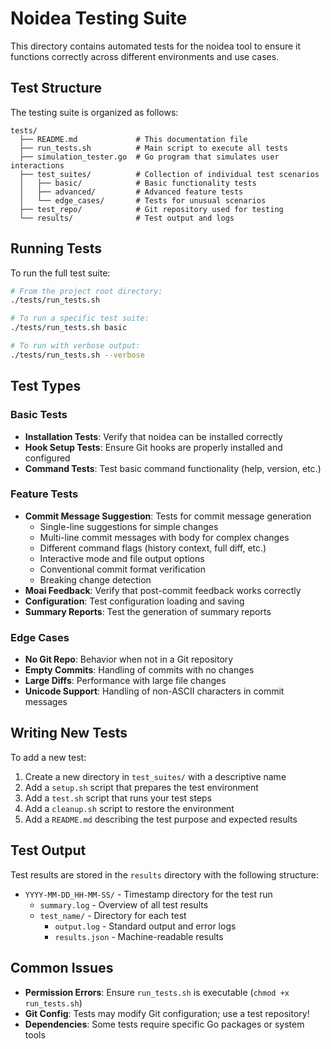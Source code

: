 # Noidea Testing Suite

This directory contains automated tests for the noidea tool to ensure it functions correctly across different environments and use cases.

## Test Structure

The testing suite is organized as follows:

```
tests/
  ├── README.md             # This documentation file
  ├── run_tests.sh          # Main script to execute all tests
  ├── simulation_tester.go  # Go program that simulates user interactions
  ├── test_suites/          # Collection of individual test scenarios
  │   ├── basic/            # Basic functionality tests
  │   ├── advanced/         # Advanced feature tests
  │   └── edge_cases/       # Tests for unusual scenarios
  ├── test_repo/            # Git repository used for testing
  └── results/              # Test output and logs
```

## Running Tests

To run the full test suite:

```bash
# From the project root directory:
./tests/run_tests.sh

# To run a specific test suite:
./tests/run_tests.sh basic

# To run with verbose output:
./tests/run_tests.sh --verbose
```

## Test Types

### Basic Tests

- **Installation Tests**: Verify that noidea can be installed correctly
- **Hook Setup Tests**: Ensure Git hooks are properly installed and configured
- **Command Tests**: Test basic command functionality (help, version, etc.)

### Feature Tests

- **Commit Message Suggestion**: Tests for commit message generation
  - Single-line suggestions for simple changes
  - Multi-line commit messages with body for complex changes
  - Different command flags (history context, full diff, etc.)
  - Interactive mode and file output options
  - Conventional commit format verification
  - Breaking change detection
- **Moai Feedback**: Verify that post-commit feedback works correctly
- **Configuration**: Test configuration loading and saving
- **Summary Reports**: Test the generation of summary reports

### Edge Cases

- **No Git Repo**: Behavior when not in a Git repository
- **Empty Commits**: Handling of commits with no changes
- **Large Diffs**: Performance with large file changes
- **Unicode Support**: Handling of non-ASCII characters in commit messages

## Writing New Tests

To add a new test:

1. Create a new directory in `test_suites/` with a descriptive name
2. Add a `setup.sh` script that prepares the test environment
3. Add a `test.sh` script that runs your test steps
4. Add a `cleanup.sh` script to restore the environment
5. Add a `README.md` describing the test purpose and expected results

## Test Output

Test results are stored in the `results` directory with the following structure:

- `YYYY-MM-DD_HH-MM-SS/` - Timestamp directory for the test run
  - `summary.log` - Overview of all test results
  - `test_name/` - Directory for each test
    - `output.log` - Standard output and error logs
    - `results.json` - Machine-readable results

## Common Issues

- **Permission Errors**: Ensure `run_tests.sh` is executable (`chmod +x run_tests.sh`)
- **Git Config**: Tests may modify Git configuration; use a test repository!
- **Dependencies**: Some tests require specific Go packages or system tools 